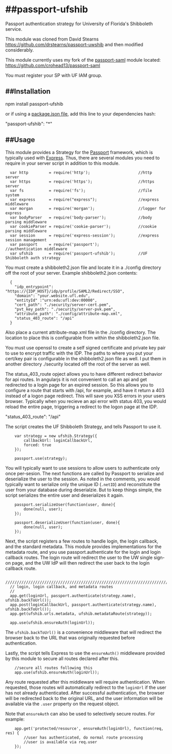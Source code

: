 ##passport-ufshib
===============

Passport authentication strategy for University of Florida's Shibboleth service.

This module was cloned from David Stearns https://github.com/drstearns/passport-uwshib and then modified considerably.

This module currently uses my fork of the [passport-saml](https://github.com/bergie/passport-saml) module located: https://github.com/crohead13/passport-saml


You must register your SP with UF IAM group.

##Installation
------------

  npm install passport-ufshib

or if using a [package.json file](https://www.npmjs.org/doc/package.json.html), add this line to your dependencies hash:

  "passport-ufshib": "*"
  
  
##Usage
-----

This module provides a Strategy for the [Passport](http://passportjs.org/) framework, which is typically used with [Express](http://expressjs.com/). Thus, there are several modules you need to require in your server script in addition to this module.
```
  var http         = require('http');                     //http server
  var https        = require('https');                    //https server
  var fs           = require('fs');                       //file system
  var express      = require("express");                  //express middleware
  var morgan       = require('morgan');                   //logger for express
  var bodyParser   = require('body-parser');              //body parsing middleware
  var cookieParser = require('cookie-parser');            //cookie parsing middleware
  var session      = require('express-session');          //express session management
  var passport     = require('passport');                 //authentication middleware
  var ufshib       = require('passport-ufshib');          //UF Shibboleth auth strategy
```
  You must create a shibboleth2.json file and locate it in a ./config directory off the root of your server.
  Example shibboleth2.json contents:
```
  {
  	"idp_entrypoint": "https://{IDP_HOST}/idp/profile/SAML2/Redirect/SSO",
  	"domain": "your.website.ufl.edu",
   	"entityId" :"urn:edu:ufl:dev:00000",
   	"cert_path": "./security/server-cert.pem",
   	"pvt_key_path": "./security/server-pvk.pem",
   	"attribute_path": "./config/attribute-map.xml",
   	"status_403_route": "/api"
  }
```
  
  Also place a current attribute-map.xml file in the ./config directory.  The location to place this is configurable from within the shibboleth2.json file.
  
  You must use openssl to create a self signed certificate and private key pair to use to encrypt traffic with the IDP. The paths to where you put your cert/key pair is configurable in the shibboleth2.json file as well.  I put them in another directory ./security located off the root of the server as well.
  
  The status_403_route opject allows you to have different redirect behavior for api routes.  In angularjs it is not convenient to call an api and get redirected to a login page for an expired session. So this allows you to configure a route that starts with /api, for example, and have it return a 403 instead of a logon page redirect.  This will save you XSS errors in your users browser.  Typically when you recieve an api error with status 403, you would reload the entire page, triggering a redirect to the logon page at the IDP.
  
  "status_403_route": "/api"
  
  The script creates the UF Shibboleth Strategy, and tells Passport to use it.
```
    var strategy = new ufshib.Strategy({
        callbackUrl: loginCallbackUrl,
        forced: true
    });

    passport.use(strategy);
```  
    

You will typically want to use sessions to allow users to authenticate only once per-sesion. The next functions are called by Passport to serialize and deserialize the user to the session. As noted in the comments, you would typically want to serialize only the unique ID (`.netID`) and reconstitute the user from your database during deserialzie. But to keep things simple, the script serializes the entire user and deserializes it again.
```
    passport.serializeUser(function(user, done){
        done(null, user);
    });

    passport.deserializeUser(function(user, done){
        done(null, user);
    });
```
Next, the script registers a few routes to handle login, the login callback, and the standard metadata. This module provides implementations for the metadata route, and you use passport.authenticate for the login and login callback routes. The login route will redirect the user to the UW single sign-on page, and the UW IdP will then redirect the user back to the login callback route.

```
  //////////////////////////////////////////////////////////////////////////////
  // login, login callback, and metadata routes
  //
  app.get(loginUrl, passport.authenticate(strategy.name), ufshib.backToUrl());
  app.post(loginCallbackUrl, passport.authenticate(strategy.name), ufshib.backToUrl());
  app.get(ufshib.urls.metadata, ufshib.metadataRoute(strategy));
  
  app.use(ufshib.ensureAuth(loginUrl));
```

The `ufshib.backToUrl()` is a convenience middleware that will redirect the browser back to the URL that was originally requested before authentication.

Lastly, the script tells Express to use the `ensureAuth()` middleware provided by this module to secure all routes declared after this.
```
    //secure all routes following this
    app.use(ufshib.ensureAuth(loginUrl));
```
Any route requested after this middleware will require authentication. When requested, those routes will automatically redirect to the `loginUrl` if the user has not already authenticated. After successful authentication, the browser will be redirected back to the original URL, and the user information will be available via the `.user` property on the request object.

Note that `ensureAuth` can also be used to selectively secure routes. For example:
```
    app.get('protected/resource', ensureAuth(loginUrl), function(req, res) {
        //user has authenticated, do normal route processing
        //user is available via req.user
    });
```

